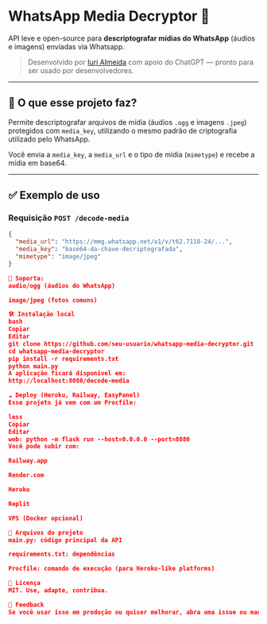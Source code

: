 # WhatsApp Media Decryptor 🔐

API leve e open-source para **descriptografar mídias do WhatsApp** (áudios e imagens) enviadas via Whatsapp.

> Desenvolvido por [Iuri Almeida](https://github.com/iurijalmeida) com apoio do ChatGPT — pronto para ser usado por desenvolvedores.

---

## 🚀 O que esse projeto faz?

Permite descriptografar arquivos de mídia (áudios `.ogg` e imagens `.jpeg`) protegidos com `media_key`, utilizando o mesmo padrão de criptografia utilizado pelo WhatsApp.

Você envia a `media_key`, a `media_url` e o tipo de mídia (`mimetype`) e recebe a mídia em base64.

---

## ✅ Exemplo de uso

### Requisição `POST /decode-media`

```json
{
  "media_url": "https://mmg.whatsapp.net/o1/v/t62.7118-24/...",
  "media_key": "base64-da-chave-decriptografada",
  "mimetype": "image/jpeg"
}

🧠 Suporta:
audio/ogg (áudios do WhatsApp)

image/jpeg (fotos comuns)

🛠 Instalação local
bash
Copiar
Editar
git clone https://github.com/seu-usuario/whatsapp-media-decryptor.git
cd whatsapp-media-decryptor
pip install -r requirements.txt
python main.py
A aplicação ficará disponível em:
http://localhost:8080/decode-media

☁️ Deploy (Heroku, Railway, EasyPanel)
Esse projeto já vem com um Procfile:

less
Copiar
Editar
web: python -m flask run --host=0.0.0.0 --port=8080
Você pode subir com:

Railway.app

Render.com

Heroku

Replit

VPS (Docker opcional)

📁 Arquivos do projeto
main.py: código principal da API

requirements.txt: dependências

Procfile: comando de execução (para Heroku-like platforms)

📜 Licença
MIT. Use, adapte, contribua.

💬 Feedback
Se você usar isso em produção ou quiser melhorar, abra uma issue ou mande um PR!

